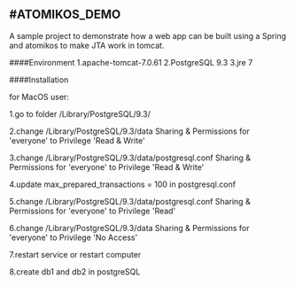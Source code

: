 #ATOMIKOS_DEMO
---

A sample project to demonstrate how a web app can be built using a Spring and atomikos to make JTA work in tomcat.

####Environment
1.apache-tomcat-7.0.61
2.PostgreSQL 9.3
3.jre 7

####Installation

for MacOS user:

1.go to folder /Library/PostgreSQL/9.3/

2.change /Library/PostgreSQL/9.3/data Sharing & Permissions for 'everyone' to Privilege 'Read & Write'

3.change /Library/PostgreSQL/9.3/data/postgresql.conf Sharing & Permissions for 'everyone' to Privilege 'Read & Write'

4.update max_prepared_transactions = 100 in postgresql.conf

5.change /Library/PostgreSQL/9.3/data/postgresql.conf Sharing & Permissions for 'everyone' to Privilege 'Read'

6.change /Library/PostgreSQL/9.3/data Sharing & Permissions for 'everyone' to Privilege 'No Access'

7.restart service or restart computer

8.create db1 and db2 in postgreSQL



